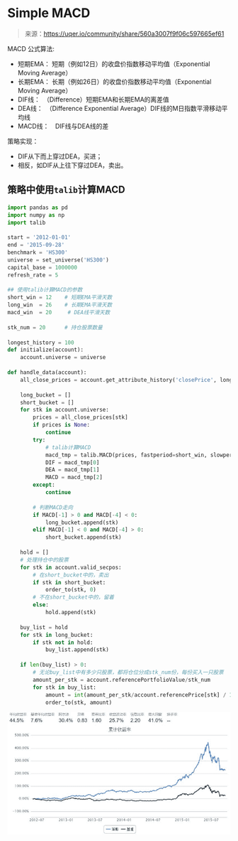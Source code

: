 

# Simple MACD

> 来源：https://uqer.io/community/share/560a3007f9f06c597665ef61

MACD 公式算法:

+ 短期EMA： 短期（例如12日）的收盘价指数移动平均值（Exponential Moving Average）
+ 长期EMA： 长期（例如26日）的收盘价指数移动平均值（Exponential Moving Average）
+ DIF线：　（Difference）短期EMA和长期EMA的离差值
+ DEA线：　（Difference Exponential Average）DIF线的M日指数平滑移动平均线
+ MACD线：　DIF线与DEA线的差

策略实现：

+ DIF从下而上穿过DEA，买进；
+ 相反，如DIF从上往下穿过DEA，卖出。

## 策略中使用`talib`计算MACD

```py
import pandas as pd
import numpy as np
import talib

start = '2012-01-01'
end = '2015-09-28'
benchmark = 'HS300'
universe = set_universe('HS300')
capital_base = 1000000
refresh_rate = 5

## 使用talib计算MACD的参数
short_win = 12    # 短期EMA平滑天数
long_win  = 26    # 长期EMA平滑天数
macd_win  = 20     # DEA线平滑天数
  
stk_num = 20      # 持仓股票数量
    
longest_history = 100
def initialize(account):
    account.universe = universe
    
def handle_data(account):
    all_close_prices = account.get_attribute_history('closePrice', longest_history)
    
    long_bucket = []
    short_bucket = []
    for stk in account.universe:
        prices = all_close_prices[stk]
        if prices is None:
            continue
        try:
            # talib计算MACD
            macd_tmp = talib.MACD(prices, fastperiod=short_win, slowperiod=long_win, signalperiod=macd_win)
            DIF = macd_tmp[0]
            DEA = macd_tmp[1]
            MACD = macd_tmp[2]
        except:
            continue
            
        # 判断MACD走向
        if MACD[-1] > 0 and MACD[-4] < 0:
            long_bucket.append(stk)
        elif MACD[-1] < 0 and MACD[-4] > 0:
            short_bucket.append(stk)
    
    hold = []
    # 处理持仓中的股票
    for stk in account.valid_secpos:
        # 在short_bucket中的，卖出
        if stk in short_bucket:
            order_to(stk, 0) 
        # 不在short_bucket中的，留着
        else:
            hold.append(stk)
            
    buy_list = hold
    for stk in long_bucket:
        if stk not in hold:
            buy_list.append(stk)
            
    if len(buy_list) > 0:
        # 无论buy_list中有多少只股票，都将仓位分成stk_num份，每份买入一只股票
        amount_per_stk = account.referencePortfolioValue/stk_num
        for stk in buy_list:
            amount = int(amount_per_stk/account.referencePrice[stk] / 100.0) * 100
            order_to(stk, amount)   
```

![](img/20160730112101.jpg)

